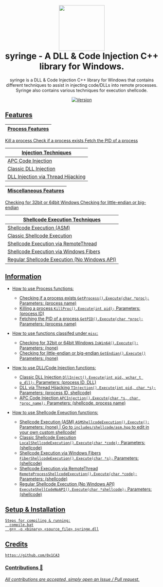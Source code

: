 <h1 align="center">
	<img src="https://www.pngrepo.com/png/270132/512/health-clinic-syringe.png" width="150px"><br>
    syringe - A DLL & Code Injection C++ library for Windows.
</h1>
<p align="center">
    syringe is a DLL & Code Injection C++ library for Windows that contains
    different techniques to assist in injecting code/DLLs into remote processes. Syringe
    also contains various techniques for execution shellcode.
</p>

<p align="center">
	<a href="https://deno.land" target="_blank">
    	<img src="https://img.shields.io/badge/Version-1.0.0-7DCDE3?style=for-the-badge" alt="Version">
</p>

## Features
Process Features |
---------------- |
Kill a process
Check if a process exists
Fetch the PID of a process

Injection Techniques |
------------------------ |
APC Code Injection |
Classic DLL Injection |
DLL Injection via Thread Hijacking |

Miscellaneous Features |
---------------------- |
Checking for 32bit or 64bit Windows
Checking for little-endian or big-endian

Shellcode Execution Techniques |
------------------------------ |
Shellcode Execution (ASM) |
Classic Shellcode Execution |
Shellcode Execution via RemoteThread |
Shellcode Execution via Windows Fibers |
Regular Shellcode Execution (No Windows API) |

## Information
- How to use Process functions:
  * Checking if a process exists ```GetProcess().Execute(char *proc);``` Parameters: (process name)
  * Killing a process ```KillProc().Execute(int pid);``` Parameters: (process ID)
  * Fetching the PID of a process ```GetPID().Execute(char *proc);``` Parameters: (process name)

- How to use functions classifed under `misc`:
  * Checking for 32bit or 64bit Windows ```IsWin64().Execute();``` Parameters: (none)
  * Checking for little-endian or big-endian ```GetEndian().Execute()``` Parameters: (none)

- How to use DLL/Code Injection functions:
  * Classic DLL Injection ```DllInject().Execute(int pid, wchar_t p_dll);``` Parameters: (process ID, DLL)
  * DLL via Thread Hijacking ```TInjection().Execute(int pid, char *s);``` Parameters: (process ID, shellcode)
  * APC Code Injection ```APCInjection().Execute(char *s, char *proc_name);``` Parameters: (shellcode, process name)
	
- How to use Shellcode Exeuction functions:
  * Shellcode Execution (ASM) ```ASMShellcodeExecution().Execute();``` Parameters: (none) | Go to `includes/shellcode/asm.hpp` to edit in your own custom shellcode!
  * Classic Shellcode Execution ```LocalShellcodeExecution().Execute(char *code);``` Parameters: (shellcode)
  * Shellcode Execution via Windows Fibers ```FiberShellcodeExecution().Execute(char *s);``` Parameters: (shellcode)
  * Shellcode Execution via RemoteThread ```RemoteProcessShellcodeExecution().Execute(char *code);``` Parameters: (shellcode)
  * Regular Shellcode Execution (No Windows API) ```ExecuteShellCodeNoAPI().Execute(char *shellcode);``` Parameters: (shellcode)

## Setup & Installation
```
Steps for compiling & running:
  compile.bat
  g++ -o <binary> <source_file> syringe.dll
```

## Credits
```
https://github.com/0x1CA3
```
### Contributions 🎉
###### All contributions are accepted, simply open an Issue / Pull request.
